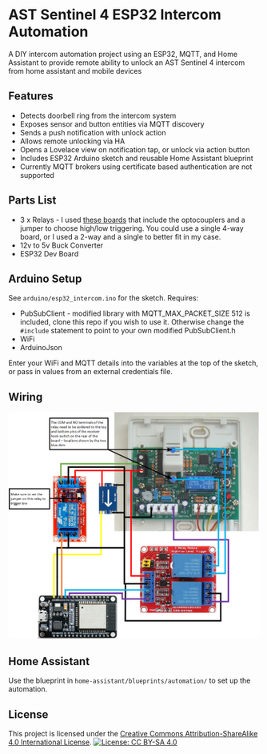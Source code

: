 # AST Sentinel 4 ESP32 Intercom Automation

A DIY intercom automation project using an ESP32, MQTT, and Home Assistant to provide remote ability to unlock an AST Sentinel 4 intercom from home assistant and mobile devices

## Features

- Detects doorbell ring from the intercom system
- Exposes sensor and button entities via MQTT discovery
- Sends a push notification with unlock action
- Allows remote unlocking via HA
- Opens a Lovelace view on notification tap, or unlock via action button
- Includes ESP32 Arduino sketch and reusable Home Assistant blueprint
- Currently MQTT brokers using certificate based authentication are not supported

## Parts List

- 3 x Relays - I used [these boards](https://www.bitsboxuk.com/index.php?main_page=product_info&cPath=253&products_id=4071) that include the optocouplers and a jumper to choose high/low triggering. You could use a single 4-way board, or I used a 2-way and a single to better fit in my case.
- 12v to 5v Buck Converter
- ESP32 Dev Board

## Arduino Setup

See `arduino/esp32_intercom.ino` for the sketch. Requires:
- PubSubClient - modified library with MQTT_MAX_PACKET_SIZE 512 is included, clone this repo if you wish to use it. Otherwise change the `#include` statement to point to your own modified PubSubClient.h
- WiFi
- ArduinoJson

Enter your WiFi and MQTT details into the variables at the top of the sketch, or pass in values from an external credentials file. 

## Wiring

![Wiring Schematic](https://raw.githubusercontent.com/dreisday/AST-Sentinel-4-ESP32/refs/heads/main/intercom%20schematic.png)

## Home Assistant

Use the blueprint in `home-assistant/blueprints/automation/` to set up the automation.

## License

This project is licensed under the [Creative Commons Attribution-ShareAlike 4.0 International License](https://creativecommons.org/licenses/by-sa/4.0/).
[![License: CC BY-SA 4.0](https://img.shields.io/badge/License-CC%20BY--SA%204.0-lightgrey.svg)](https://creativecommons.org/licenses/by-sa/4.0/)
